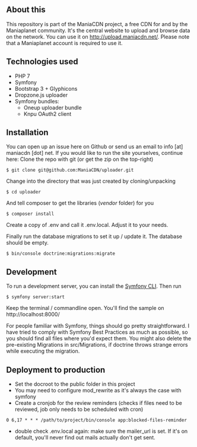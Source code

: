 ## About this
This repository is part of the ManiaCDN project, a free CDN for and by the Maniaplanet community. It's the central website to upload and browse data on the network. You can use it on http://upload.maniacdn.net/. Please note that a Maniaplanet account is required to use it.

## Technologies used

 - PHP 7
 - Symfony
 - Bootstrap 3 + Glyphicons
 - Dropzone.js uploader
 - Symfony bundles:
	 - Oneup uploader bundle
	 - Knpu OAuth2 client

## Installation
You can open up an issue here on Github or send us an email to info [at] maniacdn [dot] net.
If you would like to run the site yourselves, continue here:
Clone the repo with git (or get the zip on the top-right)

	$ git clone git@github.com:ManiaCDN/uploader.git

Change into the directory that was just created by cloning/unpacking

    $ cd uploader

And tell composer to get the libraries (*vendor* folder) for you

    $ composer install

Create a copy of .env and call it .env.local. Adjust it to your needs.

Finally run the database migrations to set it up / update it. The database should be empty.

    $ bin/console doctrine:migrations:migrate 

## Development

To run a development server, you can install the [Symfony CLI](https://symfony.com/download). Then run

    $ symfony server:start
	
Keep the terminal / commandline open. You'll find the sample on http://localhost:8000/

For people familiar with Symfony, things should go pretty straightforward. I have tried to comply with Symfony Best Practices as much as possible, so you should find all files where you'd expect them.
You might also delete the pre-existing Migrations in src/Migrations, if doctrine throws strange errors while executing the migration.

## Deployment to production

- Set the docroot to the public folder in this project
- You may need to configure mod_rewrite as it's always the case with symfony
- Create a cronjob for the review reminders (checks if files need to be reviewed, job only needs to be scheduled with cron)
```
0 6,17 * * * /path/to/project/bin/console app:blocked-files-reminder
```
- double check .env.local again: make sure the mailer_url is set. If it's on default, you'll never find out mails actually
  don't get sent.
